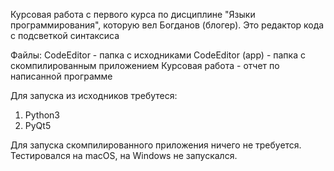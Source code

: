 Курсовая работа с первого курса по дисциплине "Языки программирования", которую вел Богданов (блогер).
Это редактор кода с подсветкой синтаксиса


Файлы:
CodeEditor - папка с исходниками
CodeEditor (app) - папка с скомпилированным приложением
Курсовая работа - отчет по написанной программе


Для запуска из исходников требутеся:
1. Python3
2. PyQt5

Для запуска скомпилированного приложения ничего не требуется. 
Тестировался на macOS, на Windows не запускался.
